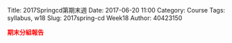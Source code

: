 Title: 2017Springcd第期末週 
Date: 2017-06-20 11:00
Category: Course
Tags: syllabus, w18
Slug: 2017spring-cd Week18
Author: 40423150

<b><font color="red">期末分組報告 </font></b>




